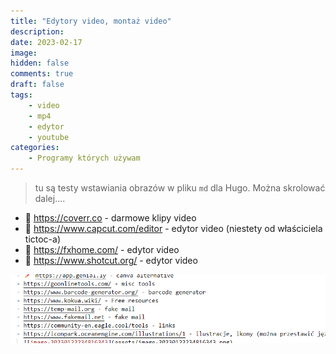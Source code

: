 ```yaml
---
title: "Edytory video, montaż video"
description: 
date: 2023-02-17
image: 
hidden: false
comments: true
draft: false
tags:
    - video
    - mp4
    - edytor
    - youtube
categories:
    - Programy których używam
---
```


> tu są testy wstawiania obrazów w pliku `md` dla Hugo. Można skrolować dalej....

- 🎥 https://coverr.co - darmowe klipy video
- 🎥 https://www.capcut.com/editor - edytor video (niestety od właściciela tictoc-a)
- 🎥 https://fxhome.com/ - edytor video
- 🎥 https://www.shotcut.org/ - edytor video

![](/post/2023/2023-02-17-11-45-50.png)